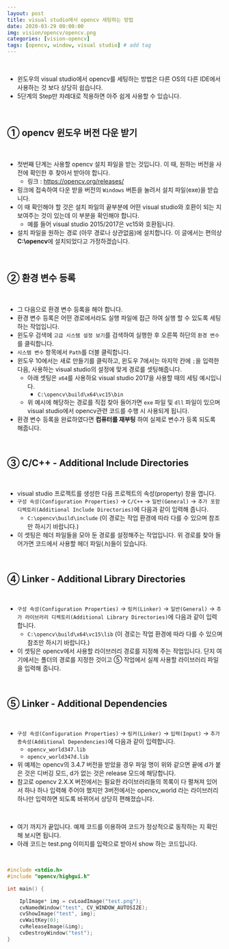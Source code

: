 ```yaml
---
layout: post
title: visual studio에서 opencv 세팅하는 방법
date: 2020-03-29 00:00:00
img: vision/opencv/opencv.png
categories: [vision-opencv] 
tags: [opencv, window, visual studio] # add tag
---
```


<br>

- 윈도우의 visual studio에서 opencv를 세팅하는 방법은 다른 OS의 다른 IDE에서 사용하는 것 보다 상당히 쉽습니다.
- 5단계의 Step만 차례대로 적용하면 아주 쉽게 사용할 수 있습니다.

<br>

## **① opencv 윈도우 버전 다운 받기**

<br>

- 첫번째 단계는 사용할 opencv 설치 파일을 받는 것입니다. 이 때, 원하는 버전을 사전에 확인한 후 찾아서 받아야 합니다.
    - 링크 : https://opencv.org/releases/
- 링크에 접속하여 다운 받을 버전의 `Windows` 버튼을 눌려서 설치 파일(exe)을 받습니다.
- 이 때 확인해야 할 것은 설치 파일의 끝부분에 어떤 visual studio와 호환이 되는 지 보여주는 것이 있는데 이 부분을 확인해야 합니다.
    - 예를 들어 visual studio 2015/2017은 vc15와 호환됩니다.
- 설치 파일을 원하는 경로 (아무 경로나 상관없음)에 설치합니다. 이 글에서는 편의상 **C:\opencv**에 설치되었다고 가정하겠습니다.    
    
<br>

## **② 환경 변수 등록**

<br>

- 그 다음으로 환경 변수 등록을 해야 합니다.
- 환경 변수 등록은 어떤 경로에서라도 실행 파일에 접근 하여 실행 할 수 있도록 세팅하는 작업입니다.
- 윈도우 검색에 `고급 시스템 설정 보기`를 검색하여 실행한 후 오른쪽 하단의 `환경 변수`를 클릭합니다.
- `시스템 변수` 항목에서 `Path`를 더블 클릭합니다.
- 윈도우 10에서는 새로 만들기를 클릭하고, 윈도우 7에서는 마지막 칸에 `;`을 입력한 다음, 사용하는 visual studio의 설정에 맞게 경로를 셋팅해줍니다.
    - 아래 셋팅은 `x64`를 사용하요 visual studio 2017을 사용할 때의 세팅 예시입니다.
        - `C:\opencv\build\x64\vc15\bin`
    - 위 예시에 해당하는 경로를 직접 찾아 들어가면 `exe` 파일 및 `dll` 파일이 있으며 visual studio에서 opencv관련 코드를 수행 시 사용되게 됩니다.
- 환경 변수 등록을 완료하였다면 **컴퓨터를 재부팅** 하여 실제로 변수가 등록 되도록 해줍니다.

<br>

## **③ C/C++ - Additional Include Directories**

<br>

- visual studio 프로젝트를 생성한 다음 프로젝트의 속성(property) 창을 엽니다.
- `구성 속성(Configuration Properties)` → `C/C++` → `일반(General)` → `추가 포함 디렉토리(Additional Include Directories)`에 다음과 같이 입력해 줍니다.
    - `C:\opencv\build\include` (이 경로는 작업 환경에 따라 다를 수 있으며 참조만 하시기 바랍니다.)
- 이 셋팅은 헤더 파일들을 모아 둔 경로를 설정해주는 작업입니다. 위 경로를 찾아 들어가면 코드에서 사용할 헤더 파일(.h)들이 있습니다.

<br>

## **④ Linker - Additional Library Directories**

<br>

- `구성 속성(Configuration Properties)` → `링커(Linker)` → `일반(General)` → `추가 라이브러리 디렉토리(Additional Library Directories)`에 다음과 같이 입력합니다.
    - `C:\opencv\build\x64\vc15\lib` (이 경로는 작업 환경에 따라 다를 수 있으며 참조만 하시기 바랍니다.)
- 이 셋팅은 opencv에서 사용할 라이브러리 경로를 지정해 주는 작업입니다. 단지 여기에서는 폴더의 경로를 지정한 것이고 ⑤ 작업에서 실제 사용할 라이브러리 파일을 입력해 줍니다.

<br>

## **⑤ Linker - Additional Dependencies**

<br>

- `구성 속성(Configuration Properties)` → `링커(Linker)` → `입력(Input)` → `추가 종속성(Additional Dependencies)`에 다음과 같이 입력합니다.
    - `opencv_world347.lib`
    - `opencv_world347d.lib`
- 위 예제는 opencv의 3.4.7 버전을 받았을 경우 파일 명이 위와 같으면 끝에 d가 붙은 것은 디버깅 모드, d가 없는 것은 release 모드에 해당합니다.
- 참고로 opencv 2.X.X 버전에서는 필요한 라이브러리들의 목록이 다 펼쳐져 있어서 하나 하나 입력해 주어야 했지만 3버전에서는 opencv_world 라는 라이브러리 하나만 입력하면 되도록 바뀌어서 상당히 편해졌습니다.

<br>

- 여기 까지가 끝입니다. 예제 코드를 이용하여 코드가 정상적으로 동작하는 지 확인해 보시면 됩니다. 
- 아래 코드는 test.png 이미지를 입력으로 받아서 show 하는 코드입니다.

<br>

```c
#include <stdio.h>
#include "opencv/highgui.h"

int main() {

	IplImage* img = cvLoadImage("test.png");
	cvNamedWindow("test", CV_WINDOW_AUTOSIZE);
	cvShowImage("test", img);
	cvWaitKey(0);
	cvReleaseImage(&img);
	cvDestroyWindow("test");
}
```